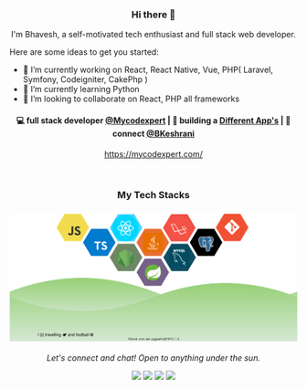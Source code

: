 
<h3 align="center"> Hi there 👋</h3>

<p align="center">
I'm Bhavesh, a self-motivated tech enthusiast and full stack web developer.
</p>

Here are some ideas to get you started:

- 🔭 I’m currently working on React, React Native, Vue, PHP( Laravel, Symfony, Codeigniter, CakePhp )
- 🌱 I’m currently learning Python
- 👯 I’m looking to collaborate on React, PHP all frameworks

<h4 align="center">
💻 full stack developer <a href="https://github.com/Mycodexpert">@Mycodexpert</a> | 🌱 building a <a href="https://github.com/bhaveshkeshrani">Different App's</a> | 💬 connect <a href="https://twitter.com/BKeshrani">@BKeshrani</a>
</h4>
<p  align="center">
<a href="https://mycodexpert.com/">https://mycodexpert.com/</a>
</p>

<br/>
<h3 align="center">
My Tech Stacks
</h3>

<h3 align="center">
<img src="https://raw.githubusercontent.com/bhaveshkeshrani/bhaveshkeshrani/master/assets/stack-hills.svg" alt="stacks"/>
</h3>

<p align="center">
  <i>Let's connect and chat! Open to anything under the sun.</i>

  <p align="center">
    <a href="https://twitter.com/BKeshrani" alt="Twitter"><img src="https://raw.githubusercontent.com/jayehernandez/jayehernandez/3f5402efef9a0ae89211a6e04609558e862ca616/readme/twitter-fill.svg"></a>
    <a href="https://www.linkedin.com/in/bhavesh-kesharani/" alt="Linkedin"><img src="https://raw.githubusercontent.com/jayehernandez/jayehernandez/3f5402efef9a0ae89211a6e04609558e862ca616/readme/linkedin-fill.svg"></a>
    <a href="mailto:bhaveshkeshrani10@gmail.com" alt="Contact me"><img src="https://raw.githubusercontent.com/jayehernandez/jayehernandez/3f5402efef9a0ae89211a6e04609558e862ca616/readme/mail-fill.svg"></a>
    <a href="https://mycodexpert.com/" alt="My site"><img src="https://raw.githubusercontent.com/jayehernandez/jayehernandez/3f5402efef9a0ae89211a6e04609558e862ca616/readme/external-link-line.svg"></a>
  </p>
</p>
